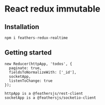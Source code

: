 # React redux immutable
## Installation
```
npm i feathers-redux-realtime
```

## Getting started
```
new Reducer(httpApp, 'todos', {
  paginate: true,
  fieldsToNormalizeWith: ['_id'],
  socketApp,
  listenToChange: true
});
```
```
httpApp is a @feathersjs/rest-client
socketApp is a @feathersjs/socketio-client
```